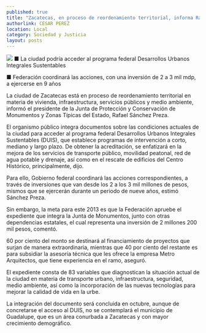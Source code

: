 ```yaml
---
published: true
title: "Zacatecas, en proceso de reordenamiento territorial, informa Rafael Sánchez Preza"
authorlink: CESAR PEREZ
location: Local
category: Sociedad y Justicia
layout: posts
---
```


![](http://i.imgur.com/Iq4LUTHm.jpg)
■ La ciudad podría acceder al programa federal Desarrollos Urbanos Integrales
Sustentables

■ Federación coordinará las acciones, con una inversión de 2 a 3 mil mdp, a ejercerse en 9 años

La ciudad de Zacatecas está en proceso de reordenamiento territorial en materia de vivienda, infraestructura, servicios públicos y medio ambiente, informó el presidente de la Junta de Protección y Conservación de Monumentos y Zonas Típicas del Estado, Rafael Sánchez Preza.

El organismo público integra documentos sobre las condiciones actuales de la ciudad para acceder al programa federal Desarrollos Urbanos Integrales Sustentables (DUIS), que establece programas de intervención a corto, mediano y largo plazo.
De obtener la acreditación, se enfatizará en la mejora de los servicios de transporte público, movilidad peatonal, red de agua potable y drenaje, así como en el rescate de edificios del Centro Histórico, principalmente, dijo.

Para ello, Gobierno federal coordinará las acciones correspondientes, a través de inversiones que van desde los 2 a los 3 mil millones de pesos, mismos que se ejercerán durante un periodo de nueve años, estimó Sánchez Preza.

Sin embargo, la meta para este 2013 es que la Federación apruebe el expediente que integra la Junta de Monumentos, junto con otras dependencias estatales, el cual representa una inversión de 2 millones 200 mil pesos, comentó.

60 por ciento del monto se destinará al financiamiento de proyectos que surjan de manera extraordinaria, mientras que 40 por ciento del restante es para subsidiar la asesoría técnica que les ofrece la empresa Metro Arquitectos, que tiene experiencia en el ramo, aseguró.

El expediente consta de 83 variables que diagnostican la situación actual de la ciudad en materia de transporte urbano, infraestructura, seguridad, medio ambiente, así como la incorporación de las nuevas tecnologías para mejorar la calidad de vida en la urbe.

La integración del documento será concluida en octubre, aunque de concretarse el acceso al DUIS, no se contemplará el municipio de Guadalupe, que es un área conurbada a Zacatecas y con mayor crecimiento demográfico.

